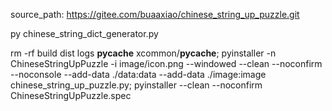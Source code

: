 <!-- ------------------------------------------------------------------------
Copyright (c) 2023 project Chinese string up puzzle
This project is licensed under GNU GPL version 2.0 or above
author: buaaxiao
-- ------------------------------------------------------------------------- -->

source_path:
<https://gitee.com/buaaxiao/chinese_string_up_puzzle.git>

<!-- 成语库生成 -->

py chinese_string_dict_generator.py

<!-- mac打包： -->
<!-- pip install Pillow; -->

rm -rf build dist logs **pycache** xcommon/**pycache**;
pyinstaller -n ChineseStringUpPuzzle -i image/icon.png --windowed --clean --noconfirm --noconsole --add-data ./data:data --add-data ./image:image chinese_string_up_puzzle.py;
pyinstaller --clean --noconfirm ChineseStringUpPuzzle.spec
